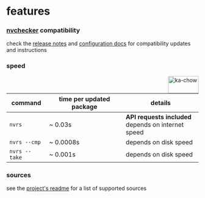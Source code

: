 # features
### [nvchecker](https://github.com/lilydjwg/nvchecker) compatibility
check the [release notes](https://github.com/adamperkowski/nvrs/releases) and [configuration docs](/configuration.html) for compatibility updates and instructions

### speed
<img align='right' src='https://media1.tenor.com/m/mMWXOkCEndoAAAAC/ka-chow-lightning-mcqueen.gif' alt='ka-chow' width=80 height=45>

| command       | time per **updated** package | details                                                |
|---------------|------------------------------|--------------------------------------------------------|
| `nvrs`        | ~ 0.03s                      | **API requests included**<br>depends on internet speed |
| `nvrs --cmp`  | ~ 0.0008s                    | depends on disk speed                                  |
| `nvrs --take` | ~ 0.001s                     | depends on disk speed                                  |

### sources
see the [project's readme](https://github.com/adamperkowski/nvrs?tab=readme-ov-file#sources) for a list of supported sources
